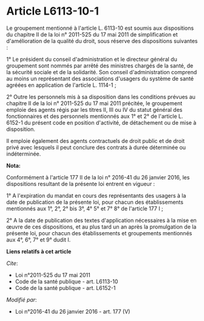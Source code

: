 # Article L6113-10-1

Le groupement mentionné à l'article L. 6113-10 est soumis aux dispositions du chapitre II de la loi n° 2011-525 du 17 mai
2011 de simplification et d'amélioration de la qualité du droit, sous réserve des dispositions suivantes : 

1° Le président du conseil d'administration et le directeur général du groupement sont nommés par arrêté des ministres
chargés de la santé, de la sécurité sociale et de la solidarité. Son conseil d'administration comprend au moins un
représentant des associations d'usagers du système de santé agréées en application de l'article L. 1114-1 ;  

2° Outre les personnels mis à sa disposition dans les conditions prévues au chapitre II de la loi n° 2011-525 du 17 mai 2011
précitée, le groupement emploie des agents régis par les titres II, III ou IV du statut général des fonctionnaires et des
personnels mentionnés aux 1° et 2° de l'article L. 6152-1 du présent code en position d'activité, de détachement ou de mise à
disposition. 

Il emploie également des agents contractuels de droit public et de droit privé avec lesquels il peut conclure des contrats à
durée déterminée ou indéterminée.

**Nota:**

Conformément à l'article 177 II de la loi n° 2016-41 du 26 janvier 2016, les dispositions resultant de la présente loi
entrent en vigueur : 

1° A l'expiration du mandat en cours des représentants des usagers à la date de publication de la présente loi, pour chacun
des établissements mentionnés aux 1°, 2°, 2° bis 3°, 4° 5° et 7° 8° de l'article 177 I ;

2° A la date de publication des textes d'application nécessaires à la mise en œuvre de ces dispositions, et au plus tard un
an après la promulgation de la présente loi, pour chacun des établissements et groupements mentionnés aux 4°, 6°, 7° et 9°
dudit I.

**Liens relatifs à cet article**

_Cite_:

  - Loi n°2011-525 du 17 mai 2011
  - Code de la santé publique - art. L6113-10
  - Code de la santé publique - art. L6152-1

_Modifié par_:

  - Loi n°2016-41 du 26 janvier 2016 - art. 177 (V)
